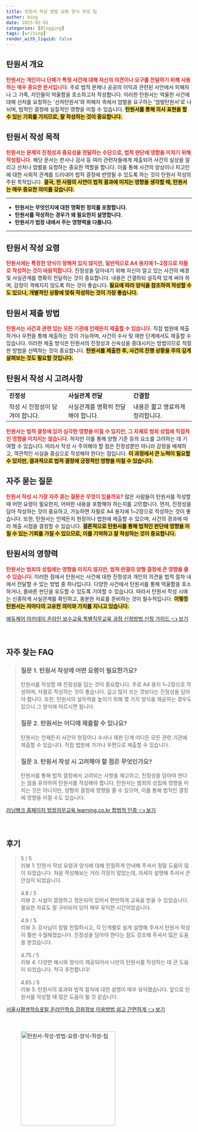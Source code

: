 ```yaml
---
title: 탄원서 작성 방법 요령 양식 작성 팁
author: bing
date: 2025-02-01
categories: [Blogging]
tags: [writing]
render_with_liquid: false
---
```



<h2 id='탄원서_개요'>탄원서 개요</h2>

<p><b><span style="color: #ee2323;">탄원서는 개인이나 단체가 특정 사건에 대해 자신의 의견이나 요구를 전달하기 위해 사용하는 매우 중요한 문서입니다.</span></b> 주로 법적 문제나 공공의 이익과 관련된 사안에서 피해자나 그 가족, 지인들이 억울함을 호소하고자 작성합니다. 이러한 탄원서는 억울한 사건에 대해 선처를 요청하는 '선처탄원서'와 피해자 측에서 엄벌을 요구하는 '엄벌탄원서'로 나뉘며, 법적인 결정에 실질적인 영향을 미칠 수 있습니다. <b><span style="background-color: #ffe066;">탄원서를 통해 의사 표현을 할 수 있는 기회를 가지므로, 잘 작성하는 것이 중요합니다.</span></b></p>

<h2 id='탄원서_작성_목적'>탄원서 작성 목적</h2>

<p><b><span style="color: #ee2323;">탄원서는 문제의 진정성과 중요성을 전달하는 수단으로, 법적 판단에 영향을 미치기 위해 작성됩니다.</span></b> 해당 문서는 판사나 검사 등 여러 관련자들에게 제출되어 사건의 실상을 알리고 선처나 엄벌을 요청하는 중요한 역할을 합니다. 이를 통해 사건의 양상이나 피고인에 대한 사회적 관계를 드러내어 법적 결정에 반영될 수 있도록 하는 것이 탄원서 작성의 주된 목적입니다. <b><span style="background-color: #ffe066;">결국, 한 사람의 사연이 법적 결과에 미치는 영향을 생각할 때, 탄원서는 매우 중요한 의미를 갖습니다.</span></b></p>

<hr />

<ul>
    <li><b>탄원서는 무엇인지에 대한 명확한 정의를 포함합니다.</b></li>
    <li><b>탄원서를 작성하는 경우가 왜 필요한지 설명합니다.</b></li>
    <li><b>탄원서가 법정 내에서 주는 영향력을 다룹니다.</b></li>
</ul>

<hr />

<h2 id='탄원서_작성_요령'>탄원서 작성 요령</h2>

<p><b><span style="color: #ee2323;">탄원서에는 특정한 양식이 정해져 있지 않지만, 일반적으로 A4 용지에 1~2장으로 자필로 작성하는 것이 바람직합니다.</span></b> 진정성을 담아내기 위해 자신이 알고 있는 사건의 배경 및 사실관계를 명확히 전달하는 것이 중요합니다. 내용은 간결하되 설득력 있게 써야 하며, 감정이 격해지지 않도록 하는 것이 좋습니다. <b><span style="background-color: #ffe066;">필요에 따라 양식을 참조하여 작성할 수도 있으나, 개별적인 상황에 맞춰 작성하는 것이 가장 좋습니다.</span></b></p>

<h2 id='탄원서_제출_방법'>탄원서 제출 방법</h2>

<p><b><span style="color: #ee2323;">탄원서는 사건과 관련 있는 모든 기관에 언제든지 제출할 수 있습니다.</span></b> 직접 법원에 제출하거나 우편을 통해 제출하는 것이 가능하며, 사건의 수사 및 재판 단계에서도 제출할 수 있습니다. 이러한 제출 방식은 탄원서의 진정성과 신속성을 증대시키는 방법이므로 적절한 방법을 선택하는 것이 중요합니다. <b><span style="background-color: #ffe066;">탄원서를 제출한 후, 사건의 진행 상황을 주의 깊게 살펴보는 것도 필요할 것입니다.</span></b></p>

<h2 id='탄원서_작성_시_고려사항'>탄원서 작성 시 고려사항</h2>

<table>
    <tr>
        <td><b>진정성</b></td>
        <td><b>사실관계 전달</b></td>
        <td><b>간결함</b></td>
    </tr>
    <tr>
        <td>작성 시 진정성이 담겨야 합니다.</td>
        <td>사실관계를 명확히 전달해야 합니다.</td>
        <td>내용은 짧고 명료하게 정리합니다.</td>
    </tr>
</table>

<p><b><span style="color: #ee2323;">탄원서는 법적 결정에 있어 심각한 영향을 미칠 수 있지만, 그 자체로 범죄 성립에 직접적인 영향을 미치지는 않습니다.</span></b> 하지만 이를 통해 양형 기준 등의 요소를 고려하는 데 기여할 수 있습니다. 따라서 작성 시 주의해야 할 점은 진정성뿐만 아니라 감정을 배제하고, 객관적인 사실을 중심으로 작성해야 한다는 점입니다. <b><span style="background-color: #ffe066;">이 과정에서 큰 노력이 필요할 수 있지만, 결과적으로 법적 결정에 긍정적인 영향을 미칠 수 있습니다.</span></b></p>

<h2 id='자주_묻는_질문'>자주 묻는 질문</h2>

<p><b><span style="color: #ee2323;">탄원서 작성 시 가장 자주 묻는 질문은 무엇이 있을까요?</span></b> 많은 사람들이 탄원서를 작성할 때 어떤 요령이 필요한지, 어떠한 내용을 포함해야 하는지를 고민합니다. 먼저, 진정성을 담아 작성하는 것이 중요하고, 가능하면 자필로 A4 용지에 1~2장으로 작성하는 것이 좋습니다. 또한, 탄원서는 언제든지 현장이나 법원에 제출할 수 있으며, 사건의 경과에 따라 제출 시점을 결정할 수 있습니다. <b><span style="background-color: #ffe066;">결론적으로 탄원서를 통해 법적인 판단에 영향을 미칠 수 있는 기회를 가질 수 있으므로, 이를 기억하고 잘 작성하는 것이 중요합니다.</span></b></p>

<h2 id='탄원서_영향력'>탄원서의 영향력</h2>

<p><b><span style="color: #ee2323;">탄원서는 범죄의 성립에는 영향을 미치지 않지만, 법적 판결의 양형 결정에 큰 영향을 줄 수 있습니다.</span></b> 이러한 점에서 탄원서는 사건에 대한 진정성과 개인의 의견을 법적 절차 내에서 전달할 수 있는 방법 중 하나입니다. 다양한 사건에서 탄원서를 통해 억울함을 호소하거나, 올바른 판단을 유도할 수 있도록 기여할 수 있습니다. 따라서 탄원서 작성 시에는 신중하게 사실관계를 확인하고, 충분한 자료를 준비하는 것이 필수적입니다. <b><span style="background-color: #ffe066;">이렇듯 탄원서는 저마다의 고유한 의미와 가치를 지니고 있습니다.</span></b></p>


<p><a class="click-button" title="에듀케어 아카데미 온라인 보수교육 특별직무교육 과정 신청방법 신청 가이드" href="https://greenforu.github.io/posts/%EC%97%90%EB%93%80%EC%BC%80%EC%96%B4-%EC%95%84%EC%B9%B4%EB%8D%B0%EB%AF%B8-%EC%98%A8%EB%9D%BC%EC%9D%B8-%EB%B3%B4%EC%88%98%EA%B5%90%EC%9C%A1-%ED%8A%B9%EB%B3%84%EC%A7%81%EB%AC%B4%EA%B5%90%EC%9C%A1-%EA%B3%BC%EC%A0%95-%EC%8B%A0%EC%B2%AD%EB%B0%A9%EB%B2%95-%EC%8B%A0%EC%B2%AD-%EA%B0%80%EC%9D%B4%EB%93%9C/" rel="dofollow">에듀케어 아카데미 온라인 보수교육 특별직무교육 과정 신청방법 신청 가이드 👈 보기</a></p><br>
<h2 id='자주_찾는_FAQ'>자주 찾는 FAQ</h2>
<div itemscope="" itemtype="https://schema.org/FAQPage">
<blockquote>
<div itemscope="" itemprop="mainEntity" itemtype="https://schema.org/Question">
<h3 itemprop="name">질문 1. 탄원서 작성에 어떤 요령이 필요한가요?</h3>
<div itemscope="" itemprop="acceptedAnswer" itemtype="https://schema.org/Answer">
<span itemprop="text">
<p>탄원서를 작성할 때 진정성을 담는 것이 중요합니다. 주로 A4 용지 1~2장으로 작성하며, 자필로 작성하는 것이 좋습니다. 길고 많이 쓰는 것보다는 진정성을 담아야 합니다. 또한, 탄원서의 설득력을 높이기 위해 몇 가지 양식을 제공하는 경우도 있으니 그 양식에 따르시면 됩니다.</p>
</span>
</div>
</div>
<div itemscope="" itemprop="mainEntity" itemtype="https://schema.org/Question">
<h3 itemprop="name">질문 2. 탄원서는 어디에 제출할 수 있나요?</h3>
<div itemscope="" itemprop="acceptedAnswer" itemtype="https://schema.org/Answer">
<span itemprop="text">
<p>탄원서는 언제든지 사건의 현장이나 수사나 재판 단계 어디든 모든 관련 기관에 제출할 수 있습니다. 직접 법원에 가거나 우편으로 제출할 수 있습니다.</p>
</span>
</div>
</div>
<div itemscope="" itemprop="mainEntity" itemtype="https://schema.org/Question">
<h3 itemprop="name">질문 3. 탄원서 작성 시 고려해야 할 점은 무엇인가요?</h3>
<div itemscope="" itemprop="acceptedAnswer" itemtype="https://schema.org/Answer">
<span itemprop="text">
<p>탄원서를 통해 법적 결정에서 고려되는 사항을 재고하고, 진정성을 담아야 한다는 점을 유의하여 탄원서를 작성해야 합니다. 탄원서는 범죄의 성립에 영향을 미치는 것은 아니지만, 양형의 결정에 영향을 줄 수 있으며, 이를 통해 법적인 결정에 영향을 미칠 수도 있습니다.</p>
</span>
</div>
</div>
</blockquote>
</div>
<p><a class="click-button" title="러닝뱅크 홈페이지 법정의무교육 learning.co.kr 합법적 인증" href="https://greenforu.github.io/posts/%EB%9F%AC%EB%8B%9D%EB%B1%85%ED%81%AC-%ED%99%88%ED%8E%98%EC%9D%B4%EC%A7%80-%EB%B2%95%EC%A0%95%EC%9D%98%EB%AC%B4%EA%B5%90%EC%9C%A1-learning.co.kr-%ED%95%A9%EB%B2%95%EC%A0%81-%EC%9D%B8%EC%A6%9D/" rel="dofollow">러닝뱅크 홈페이지 법정의무교육 learning.co.kr 합법적 인증 👈 보기</a></p><br>
<h2 id='후기'>후기</h2>
<div itemscope itemtype="https://schema.org/Product">
  <blockquote>
  <div itemprop="review" itemscope itemtype="https://schema.org/Review">
      <div itemprop="reviewRating" itemscope itemtype="https://schema.org/Rating"> <span itemprop="ratingValue">5</span> / <span itemprop="bestRating">5</span> </div>
      <span itemprop="reviewBody">리뷰 1: 탄원서 작성 요령과 양식에 대해 친절하게 안내해 주셔서 정말 도움이 많이 되었습니다. 처음 작성해보는 거라 걱정이 많았는데, 자세히 설명해 주셔서 큰 안심이 되었습니다.</span>
  </div>
  <br>
  <div itemprop="review" itemscope itemtype="https://schema.org/Review">
      <div itemprop="reviewRating" itemscope itemtype="https://schema.org/Rating"> <span itemprop="ratingValue">4.8</span> / <span itemprop="bestRating">5</span> </div>
      <span itemprop="reviewBody">리뷰 2: 시설이 깔끔하고 정돈되어 있어서 편안하게 교육을 받을 수 있었습니다. 필요한 자료도 잘 구비되어 있어 매우 유익한 시간이었습니다.</span>
  </div>
  <br>
  <div itemprop="review" itemscope itemtype="https://schema.org/Review">
      <div itemprop="reviewRating" itemscope itemtype="https://schema.org/Rating"> <span itemprop="ratingValue">4.9</span> / <span itemprop="bestRating">5</span> </div>
      <span itemprop="reviewBody">리뷰 3: 강사님이 정말 친절하시고, 각 단계별로 쉽게 설명해 주셔서 탄원서 작성이 훨씬 수월해졌습니다. 진정성을 담아야 한다는 점도 강조해 주셔서 많은 도움을 받았습니다.</span>
  </div>
  <br>
  <div itemprop="review" itemscope itemtype="https://schema.org/Review">
      <div itemprop="reviewRating" itemscope itemtype="https://schema.org/Rating"> <span itemprop="ratingValue">4.75</span> / <span itemprop="bestRating">5</span> </div>
      <span itemprop="reviewBody">리뷰 4: 다양한 예시와 양식이 제공되어서 나만의 탄원서를 작성하는 데 큰 도움이 되었습니다. 적극 추천합니다!</span>
  </div>
  <br>
  <div itemprop="review" itemscope itemtype="https://schema.org/Review">
      <div itemprop="reviewRating" itemscope itemtype="https://schema.org/Rating"> <span itemprop="ratingValue">4.85</span> / <span itemprop="bestRating">5</span> </div>
      <span itemprop="reviewBody">리뷰 5: 탄원서의 효과와 법적 절차에 대한 설명이 매우 유익했습니다. 앞으로 탄원서를 작성할 때 많은 도움이 될 것 같습니다.</span>
  </div>
  </blockquote>
</div>
<p><a class="click-button" title="서울시평생학습포털 온라인학습 강좌정보 이용방법 쉽고 간편하게" href="https://greenforu.github.io/posts/%EC%84%9C%EC%9A%B8%EC%8B%9C%ED%8F%89%EC%83%9D%ED%95%99%EC%8A%B5%ED%8F%AC%ED%84%B8-%EC%98%A8%EB%9D%BC%EC%9D%B8%ED%95%99%EC%8A%B5-%EA%B0%95%EC%A2%8C%EC%A0%95%EB%B3%B4-%EC%9D%B4%EC%9A%A9%EB%B0%A9%EB%B2%95-%EC%89%BD%EA%B3%A0-%EA%B0%84%ED%8E%B8%ED%95%98%EA%B2%8C/" rel="dofollow">서울시평생학습포털 온라인학습 강좌정보 이용방법 쉽고 간편하게 👈 보기</a></p><br>
<figure class="image"><img src="https://greenforu.github.io/assets/img/thumbnail/탄원서-작성-방법-요령-양식-작성-팁.webp" alt="탄원서-작성-방법-요령-양식-작성-팁" width="256" height="256"></figure>